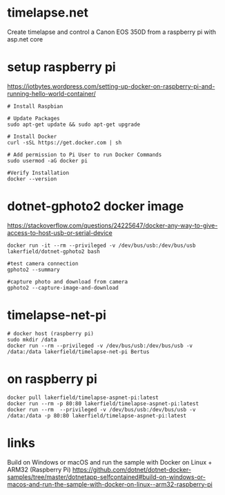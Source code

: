 # timelapse.net
Create timelapse and control a Canon EOS 350D from a raspberry pi with asp.net core


# setup raspberry pi
https://iotbytes.wordpress.com/setting-up-docker-on-raspberry-pi-and-running-hello-world-container/

    # Install Raspbian
    
    # Update Packages
    sudo apt-get update && sudo apt-get upgrade
    
    # Install Docker
    curl -sSL https://get.docker.com | sh
    
    # Add permission to Pi User to run Docker Commands
    sudo usermod -aG docker pi
    
    #Verify Installation
    docker --version


# dotnet-gphoto2 docker image
https://stackoverflow.com/questions/24225647/docker-any-way-to-give-access-to-host-usb-or-serial-device

    docker run -it --rm --privileged -v /dev/bus/usb:/dev/bus/usb lakerfield/dotnet-gphoto2 bash

    #test camera connection
    gphoto2 --summary
    
    #capture photo and download from camera
    gphoto2 --capture-image-and-download


# timelapse-net-pi

    # docker host (raspberry pi)
    sudo mkdir /data
    docker run --rm --privileged -v /dev/bus/usb:/dev/bus/usb -v /data:/data lakerfield/timelapse-net-pi Bertus


# on raspberry pi

    docker pull lakerfield/timelapse-aspnet-pi:latest
    docker run --rm -p 80:80 lakerfield/timelapse-aspnet-pi:latest
    docker run --rm  --privileged -v /dev/bus/usb:/dev/bus/usb -v /data:/data -p 80:80 lakerfield/timelapse-aspnet-pi:latest



# links
Build on Windows or macOS and run the sample with Docker on Linux + ARM32 (Raspberry Pi)
https://github.com/dotnet/dotnet-docker-samples/tree/master/dotnetapp-selfcontained#build-on-windows-or-macos-and-run-the-sample-with-docker-on-linux--arm32-raspberry-pi
